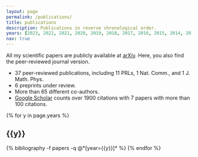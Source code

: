 ```yaml
---
layout: page
permalink: /publications/
title: publications
description: Publications in reverse chronological order.
years: [2023, 2022, 2021, 2020, 2019, 2018, 2017, 2016, 2015, 2014, 2013, 2012]
nav: true
---
```


[comment]: # (List of my scientific publications.)

All my scientific papers are publicly available at [arXiv](https://arxiv.org/a/quintino_m_1.html). Here, you also find the peer-reviewed journal version.

- 37 peer-reviewed publications, including 11 PRLs, 1 Nat. Comm., and 1 J. Math. Phys.
- 6 preprints under review.
- More than 65 different co-authors.
- [Google Scholar](https://scholar.google.com/citations?user=9S-Jrs4AAAAJ) counts over 1900 citations with 7 papers with more than 100 citations.


<div class="publications">

{% for y in page.years %}
  <h2 class="year">{{y}}</h2>
  {% bibliography -f papers -q @*[year={{y}}]* %}
{% endfor %}

</div>
